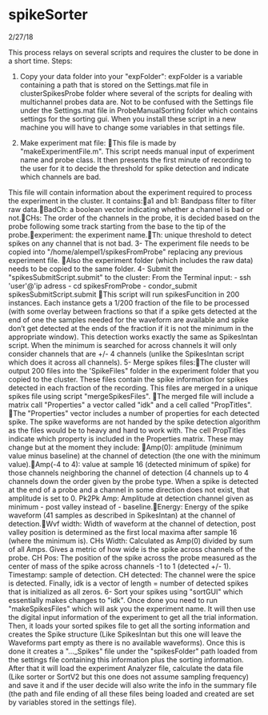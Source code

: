 # spikeSorter

2/27/18

This process relays on several scripts and requires the cluster to be done in a short time.
Steps:

1. Copy your data folder into your "expFolder": 
expFolder is a variable containing a path that is stored on the Settings.mat file in clusterSpikesProbe folder where several of the scripts for dealing with multichannel probes data are. Not to be confused with the Settings file under the Settings.mat file in ProbeManualSorting folder which contains settings for the sorting gui. When you install these script in a new machine you will have to change some variables in that settings file.

2. Make experiment mat file: This file is made by "makeExperimentFile.m". This script needs manual input of experiment name and probe class. It then presents the first minute of recording to the user for it to decide the threshold for spike detection and indicate which channels are bad.

This file will contain information about the experiment required to process the experiment in the cluster.  It contains:a1 and b1: Bandpass filter to filter raw data.BadCh: a boolean vector indicating whether a channel is bad or not.CHs: The order of the channels in the probe, it is decided based on the probe following some track starting from the base to the tip of the probe.experiment: the experiment name.Th: unique threshold to detect spikes on any channel that is not bad.
	3- The experiment file needs to be copied into  "/home/alempel1/spikesFromProbe" replacing  any previous experiment file. Also the experiment folder (which includes the raw data) needs to be copied to the same folder. 
	4- Submit the "spikesSubmitScript.submit" to the cluster: 
	From the Terminal input:
	- ssh 'user'@'ip adress
	- cd spikesFromProbe
	- condor_submit spikesSubmitScript.submit
	This script will run spikesFuncition in 200 instances. Each instance gets a 1/200 fraction of the file to be processed (with some overlay between fractions so that if a spike gets detected at the end of one the samples needed for the waveform are available and spike don’t get detected at the ends of the fraction if it is not the minimum in the appropriate window). This detection works exactly the same as SpikesIntan script. When the minimum is searched for across channels it will only consider channels that are +/- 4 channels (unlike the SpikesIntan script which does it across all channels).
	5- Merge spikes files:The cluster will output 200 files into the 'SpikeFiles" folder in the experiment folder that you copied to the cluster. These files contain the spike information for spikes detected in each fraction of the recording. This files are merged in a unique spikes file using script "mergeSpikesFiles". The merged file will include a matrix call "Properties" a vector called "idk" and a cell called "PropTitles". The "Properties" vector includes a number of properties for each detected spike. The spike waveforms are not handed by the spike detection algorithm as the files would be to heavy and hard to work with.  The cell PropTitles indicate which property is included in the Properties matrix. These may change but at the moment they include: Amp(0): amplitude (minimum value minus baseline) at the channel of detection (the one with the minimum value).Amp(-4 to 4): value at sample 16 (detected minimum of spike) for those channels neighboring the channel of detection (4 channels up to 4 channels down the order given by the probe type. When a spike is detected at the end of a probe and a channel in some direction does not exist, that amplitude is set to 0.
	Pk2Pk Amp: Amplitude at detection channel given as minimum - post valley instead of - baseline.Energy: Energy of  the spike waveform (41 samples as described in SpikesIntan) at the channel of detection.Wvf width: Width of waveform at the channel of detection, post valley position is determined as the first local maxima after sample 16 (where the minimum is).
	CHs Width: Calculated as Amp(0) divided by sum of all Amps. Gives a metric of how wide is the spike across channels of the probe.
	CH Pos: The position of the spike across the probe measured as the center of mass of the spike across channels -1 to 1 (detected +/- 1).
	Timestamp: sample of detection.
	CH detected: The channel were the spice is detected.
	Finally, idk is a vector of length = number of detected spikes that is initialized as all zeros.
	6- Sort your spikes using "sortGUI" which essentially makes changes to "idk".
Once done you need to run "makeSpikesFiles" which will ask you the experiment name. It will then use the digital input information of the experiment to get all the trial information. Then, it loads your sorted spikes file to get all the sorting information and creates the Spike structure (Like SpikesIntan but this one will leave the Waveforms part empty as there is no available waveforms). Once this is done it creates a "…_Spikes" file under the "spikesFolder" path loaded from the settings file containing this information plus the sorting information. After that it will load the experiment Analyzer file, calculate the data file (Like sorter or SortV2 but this one does not assume sampling frequency) and save it and if the user decide will also write the info in the summary file (the path and file ending of all these files being loaded and created are set by variables stored in the settings file).